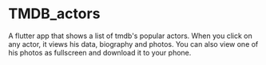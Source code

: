 # TMDB_actors

A flutter app that shows a list of tmdb's popular actors. When you click on any actor, it views his data, biography and photos. You can also view one of his photos as fullscreen and download it to your phone.
